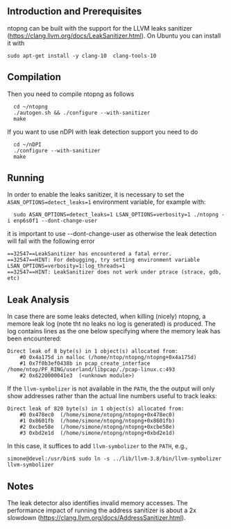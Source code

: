 ## Introduction and Prerequisites

ntopng can be built with the support for the LLVM leaks sanitizer (https://clang.llvm.org/docs/LeakSanitizer.html).
On Ubuntu you can install it with 

```
sudo apt-get install -y clang-10  clang-tools-10
```

## Compilation

Then you need to compile ntopng as follows

```
  cd ~/ntopng
  ./autogen.sh && ./configure --with-sanitizer
  make
```

If you want to use nDPI with leak detection support you need to do

```
  cd ~/nDPI
  ./configure --with-sanitizer
  make
```

## Running

In order to enable the leaks sanitizer, it is necessary to set the `ASAN_OPTIONS=detect_leaks=1`
environment variable, for example with:

```
  sudo ASAN_OPTIONS=detect_leaks=1 LSAN_OPTIONS=verbosity=1 ./ntopng -i enp6s0f1 --dont-change-user
```

it is important to use --dont-change-user as otherwise the leak detection will fail with the following error

```
==32547==LeakSanitizer has encountered a fatal error.
==32547==HINT: For debugging, try setting environment variable LSAN_OPTIONS=verbosity=1:log_threads=1
==32547==HINT: LeakSanitizer does not work under ptrace (strace, gdb, etc)
```

## Leak Analysis

In case there are some leaks detected, when killing (nicely) ntopng, a memore leak log (note tht no leaks no log is generated) is produced. The log contains lines as the one below specifying where the memory leak has been encountered:

```
Direct leak of 8 byte(s) in 1 object(s) allocated from:
    #0 0x4a175d in malloc (/home/ntop/ntopng/ntopng+0x4a175d)
    #1 0x7f0b3ef0438b in pcap_create_interface /home/ntop/PF_RING/userland/libpcap/./pcap-linux.c:493
    #2 0x6220000041e3  (<unknown module>)
```

If the `llvm-symbolizer` is not available in the `PATH`, the the output will only show addresses rather than the actual line numbers useful to track leaks:

```
Direct leak of 820 byte(s) in 1 object(s) allocated from:
    #0 0x478ec0  (/home/simone/ntopng/ntopng+0x478ec0)
    #1 0x8601fb  (/home/simone/ntopng/ntopng+0x8601fb)
    #2 0xcbe58e  (/home/simone/ntopng/ntopng+0xcbe58e)
    #3 0xbd2e1d  (/home/simone/ntopng/ntopng+0xbd2e1d)
```

In this case, it suffices to add `llvm-symbolizer` to the `PATH`, e.g.,

```
simone@devel:/usr/bin$ sudo ln -s ../lib/llvm-3.8/bin/llvm-symbolizer llvm-symbolizer
```

## Notes

The leak detector also identifies invalid memory accesses. The performance impact of running the address sanitizer is about
a 2x slowdown (https://clang.llvm.org/docs/AddressSanitizer.html).

